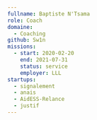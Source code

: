 ```yaml
---
fullname: Baptiste N'Tsama
role: Coach
domaine:
  - Coaching
github: Sw1n
missions:
  - start: 2020-02-20
    end: 2021-07-31
    status: service
    employer: LLL
startups:
  - signalement
  - anais
  - AidESS-Relance
  - justif
---
```

